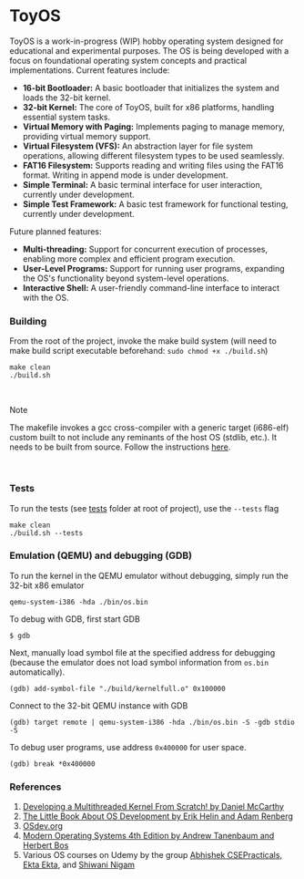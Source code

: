 # ToyOS

ToyOS is a work-in-progress (WIP) hobby operating system designed for educational and experimental purposes. The OS is being developed with a focus on foundational operating system concepts and practical implementations. Current features include:

- **16-bit Bootloader:** A basic bootloader that initializes the system and loads the 32-bit kernel.
- **32-bit Kernel:** The core of ToyOS, built for x86 platforms, handling essential system tasks.
- **Virtual Memory with Paging:** Implements paging to manage memory, providing virtual memory support.
- **Virtual Filesystem (VFS):** An abstraction layer for file system operations, allowing different filesystem types to be used seamlessly.
- **FAT16 Filesystem:** Supports reading and writing files using the FAT16 format. Writing in append mode is under development.
- **Simple Terminal:** A basic terminal interface for user interaction, currently under development.
- **Simple Test Framework:** A basic test framework for functional testing, currently under development.

Future planned features:

- **Multi-threading:** Support for concurrent execution of processes, enabling more complex and efficient program execution.
- **User-Level Programs:** Support for running user programs, expanding the OS's functionality beyond system-level operations.
- **Interactive Shell:** A user-friendly command-line interface to interact with the OS.

### Building

From the root of the project, invoke the make build system (will need to make build script executable beforehand: `sudo chmod +x ./build.sh`)

```shell
make clean
./build.sh
```

<br />

> [!NOTE]
> The makefile invokes a gcc cross-compiler with a generic target (i686-elf) custom built to not include any reminants of the host OS (stdlib, etc.). It needs to be built from source. Follow the instructions [here](https://osdev.org/GCC_Cross-Compiler).

<br />

### Tests

To run the tests (see [tests](https://github.com/markCwatson/toyos/tree/main/tests) folder at root of project), use the `--tests` flag

```shell
make clean
./build.sh --tests
```

### Emulation (QEMU) and debugging (GDB)

To run the kernel in the QEMU emulator without debugging, simply run the 32-bit x86 emulator

```shell
qemu-system-i386 -hda ./bin/os.bin
```

To debug with GDB, first start GDB

```shell
$ gdb
```

Next, manually load symbol file at the specified address for debugging (because the emulator does not load symbol information from `os.bin` automatically).

```shell
(gdb) add-symbol-file "./build/kernelfull.o" 0x100000
```

Connect to the 32-bit QEMU instance with GDB

```shell
(gdb) target remote | qemu-system-i386 -hda ./bin/os.bin -S -gdb stdio -S
```

To debug user programs, use address `0x400000` for user space.

```shell
(gdb) break *0x400000
```

### References

1. [Developing a Multithreaded Kernel From Scratch! by Daniel McCarthy](https://www.udemy.com/course/developing-a-multithreaded-kernel-from-scratch)
2. [The Little Book About OS Development by Erik Helin and Adam Renberg](https://littleosbook.github.io/)
3. [OSdev.org](https://wiki.osdev.org/Expanded_Main_Page)
4. [Modern Operating Systems 4th Edition by Andrew Tanenbaum and Herbert Bos](https://csc-knu.github.io/sys-prog/books/Andrew%20S.%20Tanenbaum%20-%20Modern%20Operating%20Systems.pdf)
5. Various OS courses on Udemy by the group [Abhishek CSEPracticals](https://www.udemy.com/user/abhishek-sagar-8/), [Ekta Ekta](https://www.udemy.com/user/ekta-272/), and [Shiwani Nigam](https://www.udemy.com/user/shivani-nigam-2/)
